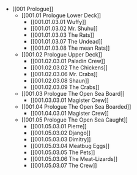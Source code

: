 - [[001 Prologue]]
	- [[001.01 Prologue Lower Deck]]
		- [[001.01.03.01 Wuffy]]
		- [[001.01.03.02 Mr. Shuhu]]
		- [[001.01.03.03 The Rats]]
		- [[001.01.03.07 The Undead]]
		- [[001.01.03.08 The mean Rats]]
	- [[001.02 Prologue Upper Deck]]
		- [[001.02.03.01 Paladin Crew]]
		- [[001.02.03.02 The Chickens]]
		- [[001.02.03.06 Mr. Crabs]]
		- [[001.02.03.08 Shaun]]
		- [[001.02.03.09 The Crabs]]
	- [[001.03 Prologue The Open Sea Board]]
		- [[001.03.03.01 Magister Crew]]
	- [[001.04 Prologue The Open Sea Boarded]]
		- [[001.04.03.01 Magister Crew]]
	- [[001.05 Prologue The Open Sea Caught]]
		- [[001.05.03.01 Pierre]]
		- [[001.05.03.02 Django]]
		- [[001.05.03.03 Dimitry]]
		- [[001.05.03.04 Meatbug Eggs]]
		- [[001.05.03.05 The Pets]]
		- [[001.05.03.06 The Meat-Lizards]]
		- [[001.05.03.07 The Crew]]